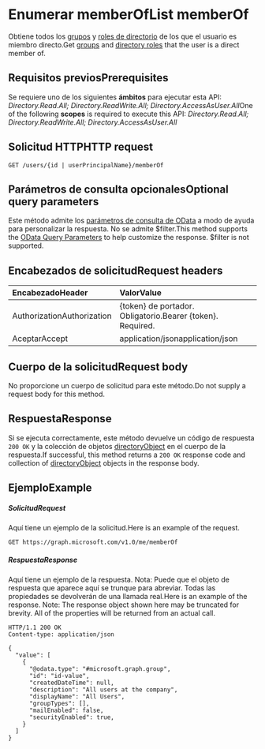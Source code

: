 # <a name="list-memberof"></a><span data-ttu-id="4ab76-101">Enumerar memberOf</span><span class="sxs-lookup"><span data-stu-id="4ab76-101">List memberOf</span></span>

<span data-ttu-id="4ab76-102">Obtiene todos los [grupos](../resources/group.md) y [roles de directorio](../resources/directoryrole.md) de los que el usuario es miembro directo.</span><span class="sxs-lookup"><span data-stu-id="4ab76-102">Get [groups](../resources/group.md) and [directory roles](../resources/directoryrole.md) that the user is a direct member of.</span></span> 

## <a name="prerequisites"></a><span data-ttu-id="4ab76-103">Requisitos previos</span><span class="sxs-lookup"><span data-stu-id="4ab76-103">Prerequisites</span></span>
<span data-ttu-id="4ab76-104">Se requiere uno de los siguientes **ámbitos** para ejecutar esta API: *Directory.Read.All; Directory.ReadWrite.All; Directory.AccessAsUser.All*</span><span class="sxs-lookup"><span data-stu-id="4ab76-104">One of the following **scopes** is required to execute this API: *Directory.Read.All; Directory.ReadWrite.All; Directory.AccessAsUser.All*</span></span>

## <a name="http-request"></a><span data-ttu-id="4ab76-105">Solicitud HTTP</span><span class="sxs-lookup"><span data-stu-id="4ab76-105">HTTP request</span></span>
<!-- { "blockType": "ignored" } -->
```http
GET /users/{id | userPrincipalName}/memberOf
```
## <a name="optional-query-parameters"></a><span data-ttu-id="4ab76-106">Parámetros de consulta opcionales</span><span class="sxs-lookup"><span data-stu-id="4ab76-106">Optional query parameters</span></span>
<span data-ttu-id="4ab76-p101">Este método admite los [parámetros de consulta de OData](http://developer.microsoft.com/en-us/graph/docs/overview/query_parameters) a modo de ayuda para personalizar la respuesta. No se admite $filter.</span><span class="sxs-lookup"><span data-stu-id="4ab76-p101">This method supports the [OData Query Parameters](http://developer.microsoft.com/en-us/graph/docs/overview/query_parameters) to help customize the response. $filter is not supported.</span></span> 

## <a name="request-headers"></a><span data-ttu-id="4ab76-109">Encabezados de solicitud</span><span class="sxs-lookup"><span data-stu-id="4ab76-109">Request headers</span></span>
| <span data-ttu-id="4ab76-110">Encabezado</span><span class="sxs-lookup"><span data-stu-id="4ab76-110">Header</span></span>       | <span data-ttu-id="4ab76-111">Valor</span><span class="sxs-lookup"><span data-stu-id="4ab76-111">Value</span></span> |
|:---------------|:--------|
| <span data-ttu-id="4ab76-112">Authorization</span><span class="sxs-lookup"><span data-stu-id="4ab76-112">Authorization</span></span>  | <span data-ttu-id="4ab76-p102">{token} de portador. Obligatorio.</span><span class="sxs-lookup"><span data-stu-id="4ab76-p102">Bearer {token}. Required.</span></span>  |
| <span data-ttu-id="4ab76-115">Aceptar</span><span class="sxs-lookup"><span data-stu-id="4ab76-115">Accept</span></span>  | <span data-ttu-id="4ab76-116">application/json</span><span class="sxs-lookup"><span data-stu-id="4ab76-116">application/json</span></span>|

## <a name="request-body"></a><span data-ttu-id="4ab76-117">Cuerpo de la solicitud</span><span class="sxs-lookup"><span data-stu-id="4ab76-117">Request body</span></span>
<span data-ttu-id="4ab76-118">No proporcione un cuerpo de solicitud para este método.</span><span class="sxs-lookup"><span data-stu-id="4ab76-118">Do not supply a request body for this method.</span></span>

## <a name="response"></a><span data-ttu-id="4ab76-119">Respuesta</span><span class="sxs-lookup"><span data-stu-id="4ab76-119">Response</span></span>

<span data-ttu-id="4ab76-120">Si se ejecuta correctamente, este método devuelve un código de respuesta `200 OK` y la colección de objetos [directoryObject](../resources/directoryobject.md) en el cuerpo de la respuesta.</span><span class="sxs-lookup"><span data-stu-id="4ab76-120">If successful, this method returns a `200 OK` response code and collection of [directoryObject](../resources/directoryobject.md) objects in the response body.</span></span>
## <a name="example"></a><span data-ttu-id="4ab76-121">Ejemplo</span><span class="sxs-lookup"><span data-stu-id="4ab76-121">Example</span></span>
##### <a name="request"></a><span data-ttu-id="4ab76-122">Solicitud</span><span class="sxs-lookup"><span data-stu-id="4ab76-122">Request</span></span>
<span data-ttu-id="4ab76-123">Aquí tiene un ejemplo de la solicitud.</span><span class="sxs-lookup"><span data-stu-id="4ab76-123">Here is an example of the request.</span></span>
<!-- {
  "blockType": "request",
  "name": "get_memberof"
}-->
```http
GET https://graph.microsoft.com/v1.0/me/memberOf
```
##### <a name="response"></a><span data-ttu-id="4ab76-124">Respuesta</span><span class="sxs-lookup"><span data-stu-id="4ab76-124">Response</span></span>
<span data-ttu-id="4ab76-p103">Aquí tiene un ejemplo de la respuesta. Nota: Puede que el objeto de respuesta que aparece aquí se trunque para abreviar. Todas las propiedades se devolverán de una llamada real.</span><span class="sxs-lookup"><span data-stu-id="4ab76-p103">Here is an example of the response. Note: The response object shown here may be truncated for brevity. All of the properties will be returned from an actual call.</span></span>
<!-- {
  "blockType": "response",
  "truncated": true,
  "@odata.type": "microsoft.graph.directoryObject",
  "isCollection": true
} -->
```http
HTTP/1.1 200 OK
Content-type: application/json

{
  "value": [
    {
      "@odata.type": "#microsoft.graph.group",
      "id": "id-value",
      "createdDateTime": null,
      "description": "All users at the company",
      "displayName": "All Users",
      "groupTypes": [],
      "mailEnabled": false,
      "securityEnabled": true,
    }
  ]
}
```

<!-- uuid: 8fcb5dbc-d5aa-4681-8e31-b001d5168d79
2015-10-25 14:57:30 UTC -->
<!-- {
  "type": "#page.annotation",
  "description": "List memberOf",
  "keywords": "",
  "section": "documentation",
  "tocPath": ""
}-->
